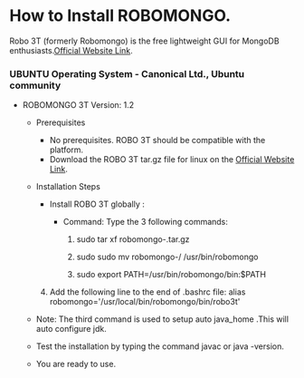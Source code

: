 # How to Install ROBOMONGO.
Robo 3T (formerly Robomongo) is the free lightweight GUI for MongoDB enthusiasts.[Official Website Link](https://robomongo.org/).

### UBUNTU Operating System - Canonical Ltd., Ubuntu community

- ROBOMONGO 3T Version: 1.2
    - Prerequisites
      - No prerequisites. ROBO 3T should be compatible with the platform.
      - Download the ROBO 3T tar.gz file for linux on the [Official Website Link](https://robomongo.org/).

    - Installation Steps
		- Install ROBO 3T globally : 

			- Command: Type the 3 following commands:
				
				1) sudo tar xf robomongo-<version specific details>.tar.gz
				
				2) sudo sudo mv robomongo-<version specific details>/ /usr/bin/robomongo
			
				3) sudo export PATH=/usr/bin/robomongo/bin:$PATH
        
        4) Add the following line to the end of .bashrc file: alias robomongo='/usr/local/bin/robomongo/bin/robo3t'  
				
     - Note: The third command is used to setup auto java_home .This will auto configure jdk.
      
     - Test the installation by typing the command javac or java -version.
    
    - You are ready to use.

